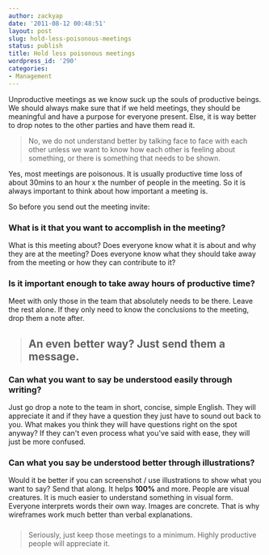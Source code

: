 ```yaml
---
author: zackyap
date: '2011-08-12 00:48:51'
layout: post
slug: hold-less-poisonous-meetings
status: publish
title: Hold less poisonous meetings
wordpress_id: '290'
categories:
- Management
---
```


Unproductive meetings as we know suck up the souls of productive beings. We
should always make sure that if we held meetings, they should be meaningful
and have a purpose for everyone present. Else, it is way better to drop notes
to the other parties and have them read it.

> No, we do not understand better by talking face to face with each other
unless we want to know how each other is feeling about something, or there is
something that needs to be shown.

Yes, most meetings are poisonous. It is usually productive time loss of about
30mins to an hour x the number of people in the meeting. So it is always
important to think about how important a meeting is.

So before you send out the meeting invite:

### What is it that you want to accomplish in the meeting?

What is this meeting about? Does everyone know what it is about and why they
are at the meeting? Does everyone know what they should take away from the
meeting or how they can contribute to it?

### Is it important enough to take away hours of productive time?

Meet with only those in the team that absolutely needs to be there. Leave the
rest alone. If they only need to know the conclusions to the meeting, drop
them a note after.

###

> ## An even better way? Just send them a message.

### Can what you want to say be understood easily through writing?

Just go drop a note to the team in short, concise, simple English. They will
appreciate it and if they have a question they just have to sound out back to
you. What makes you think they will have questions right on the spot anyway?
If they can't even process what you've said with ease, they will just be more
confused.

### Can what you say be understood better through illustrations?

Would it be better if you can screenshot / use illustrations to show what you
want to say? Send that along. It helps **100%** and more. People are visual
creatures. It is much easier to understand something in visual form. Everyone
interprets words their own way. Images are concrete. That is why wireframes
work much better than verbal explanations.

###

> Seriously, just keep those meetings to a minimum. Highly productive people
will appreciate it.

